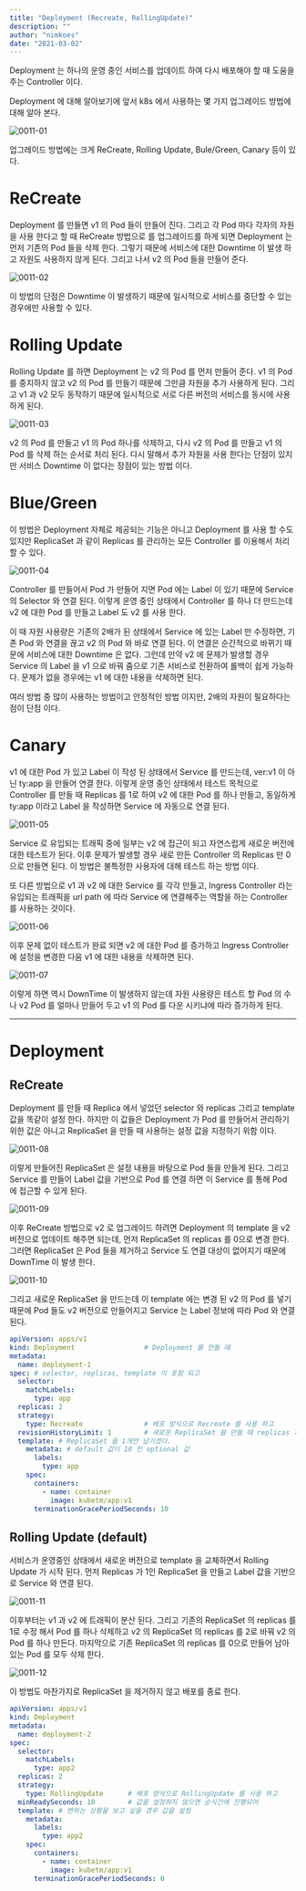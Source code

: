 ```yaml
---
title: "Deployment (Recreate, RollingUpdate)"
description: ""
author: "nimkoes"
date: "2021-03-02"
---
```


Deployment 는 하나의 운영 중인 서비스를 업데이트 하여 다시 배포해야 할 때 도움을 주는 Controller 이다.

Deployment 에 대해 알아보기에 앞서 k8s 에서 사용하는 몇 가지 업그레이드 방법에 대해 알아 본다.

![0011-01](/tech-blog/resources/images/kubernetes/0011-01.png)

업그레이드 방법에는 크게 ReCreate, Rolling Update, Bule/Green, Canary 등이 있다.

# ReCreate

Deployment 를 만들면 v1 의 Pod 들이 만들어 진다. 그리고 각 Pod 마다 각자의 자원을 사용 한다고 할 때 ReCreate 방법으로 를 업그레이드를 하게 되면 Deployment 는 먼저 기존의
Pod 들을 삭제 한다. 그렇기 때문에 서비스에 대한 Downtime 이 발생 하고 자원도 사용하지 않게 된다. 그리고 나서 v2 의 Pod 들을 만들어 준다.

![0011-02](/tech-blog/resources/images/kubernetes/0011-02.png)

이 방법의 단점은 Downtime 이 발생하기 때문에 일시적으로 서비스를 중단할 수 있는 경우에만 사용할 수 있다.

# Rolling Update

Rolling Update 를 하면 Deployment 는 v2 의 Pod 를 먼저 만들어 준다. v1 의 Pod 를 중지하지 않고 v2 의 Pod 를 만들기 때문에 그만큼 자원을 추가 사용하게 된다. 그리고 v1
과 v2 모두 동작하기 때문에 일시적으로 서로 다른 버전의 서비스를 동시에 사용하게 된다.

![0011-03](/tech-blog/resources/images/kubernetes/0011-03.png)

v2 의 Pod 를 만들고 v1 의 Pod 하나를 삭제하고, 다시 v2 의 Pod 를 만들고 v1 의 Pod 를 삭제 하는 순서로 처리 된다. 다시 말해서 추가 자원을 사용 한다는 단점이 있지만 서비스
Downtime 이 없다는 장점이 있는 방법 이다.

# Blue/Green

이 방법은 Deployment 자체로 제공되는 기능은 아니고 Deployment 를 사용 할 수도 있지만 ReplicaSet 과 같이 Replicas 를 관리하는 모든 Controller 를 이용해서 처리할 수
있다.

![0011-04](/tech-blog/resources/images/kubernetes/0011-04.png)

Controller 를 만들어서 Pod 가 만들어 지면 Pod 에는 Label 이 있기 때문에 Service 의 Selector 와 연결 된다. 이렇게 운영 중인 상태에서 Controller 를 하나 더 만드는데
v2 에 대한 Pod 를 만들고 Label 도 v2 를 사용 한다.

이 때 자원 사용량은 기존의 2배가 된 상태에서 Service 에 있는 Label 만 수정하면, 기존 Pod 와 연결을 끊고 v2 의 Pod 와 바로 연결 된다. 이 연결은 순간적으로 바뀌기 때문에 서비스에 대한
Downtime 은 없다. 그런데 만약 v2 에 문제가 발생할 경우 Service 의 Label 을 v1 으로 바꿔 줌으로 기존 서비스로 전환하여 롤백이 쉽게 가능하다. 문제가 없을 경우에는 v1 에 대한 내용을
삭제하면 된다.

여러 방법 중 많이 사용하는 방법이고 안정적인 방법 이지만, 2배의 자원이 필요하다는 점이 단점 이다.

# Canary

v1 에 대한 Pod 가 있고 Label 이 작성 된 상태에서 Service 를 만드는데, ver:v1 이 아닌 ty:app 을 만들어 연결 한다. 이렇게 운영 중인 상태에서 테스트 목적으로 Controller 를
만들 때 Replicas 를 1로 하여 v2 에 대한 Pod 를 하나 만들고, 동일하게 ty:app 이라고 Label 을 작성하면 Service 에 자동으로 연결 된다.

![0011-05](/tech-blog/resources/images/kubernetes/0011-05.png)

Service 로 유입되는 트래픽 중에 일부는 v2 에 접근이 되고 자연스럽게 새로운 버전에 대한 테스트가 된다. 이후 문제가 발생할 경우 새로 만든 Controller 의 Replicas 만 0으로 만들면 된다.
이 방법은 불특정한 사용자에 대해 테스트 하는 방법 이다.

또 다른 방법으로 v1 과 v2 에 대한 Service 를 각각 만들고, Ingress Controller 라는 유입되는 트래픽을 url path 에 따라 Service 에 연결해주는 역할을 하는 Controller
를 사용하는 것이다.

![0011-06](/tech-blog/resources/images/kubernetes/0011-06.png)

이후 문제 없이 테스트가 완료 되면 v2 에 대한 Pod 를 증가하고 Ingress Controller 에 설정을 변경한 다음 v1 에 대한 내용을 삭제하면 된다.

![0011-07](/tech-blog/resources/images/kubernetes/0011-07.png)

이렇게 하면 역시 DownTime 이 발생하지 않는데 자원 사용량은 테스트 할 Pod 의 수나 v2 Pod 를 얼마나 만들어 두고 v1 의 Pod 를 다운 시키냐에 따라 증가하게 된다.

---

# Deployment

## ReCreate

Deployment 를 만들 때 Replica 에서 넣었던 selector 와 replicas 그리고 template 값을 똑같이 설정 한다. 하지만 이 값들은 Deployment 가 Pod 를 만들어서 관리하기
위한 값은 아니고 ReplicaSet 을 만들 때 사용하는 설정 값을 지정하기 위함 이다.

![0011-08](/tech-blog/resources/images/kubernetes/0011-08.png)

이렇게 만들어진 ReplicaSet 은 설정 내용을 바탕으로 Pod 들을 만들게 된다. 그리고 Service 를 만들어 Label 값을 기반으로 Pod 를 연결 하면 이 Service 를 통해 Pod 에 접근할 수
있게 된다.

![0011-09](/tech-blog/resources/images/kubernetes/0011-09.png)

이후 ReCreate 방법으로 v2 로 업그레이드 하려면 Deployment 의 template 을 v2 버전으로 업데이트 해주면 되는데, 먼저 ReplicaSet 의 replicas 를 0으로 변경 한다. 그러면
ReplicaSet 은 Pod 들을 제거하고 Service 도 연결 대상이 없어지기 때문에 DownTime 이 발생 한다.

![0011-10](/tech-blog/resources/images/kubernetes/0011-10.png)

그리고 새로운 ReplicaSet 을 만드는데 이 template 에는 변경 된 v2 의 Pod 를 넣기 때문에 Pod 들도 v2 버전으로 만들어지고 Service 는 Label 정보에 따라 Pod 와 연결 된다.

```yml
apiVersion: apps/v1
kind: Deployment                 # Deployment 를 만들 때
metadata:
  name: deployment-1
spec: # selector, replicas, template 이 포함 되고
  selector:
    matchLabels:
      type: app
  replicas: 2
  strategy:
    type: Recreate               # 배포 방식으로 Recreate 를 사용 하고
  revisionHistoryLimit: 1        # 새로운 ReplicaSet 을 만들 때 replicas 가 0이 된
  template: # ReplicaSet 을 1개만 남기겠다.
    metadata: # default 값이 10 인 optional 값
      labels:
        type: app
    spec:
      containers:
        - name: container
          image: kubetm/app:v1
      terminationGracePeriodSeconds: 10
```

## Rolling Update (default)

서비스가 운영중인 상태에서 새로운 버전으로 template 을 교체하면서 Rolling Update 가 시작 된다. 먼저 Replicas 가 1인 ReplicaSet 을 만들고 Label 값을 기반으로 Service
와 연결 된다.

![0011-11](/tech-blog/resources/images/kubernetes/0011-11.png)

이후부터는 v1 과 v2 에 트래픽이 분산 된다. 그리고 기존의 ReplicaSet 의 replicas 를 1로 수정 해서 Pod 를 하나 삭제하고 v2 의 ReplicaSet 의 replicas 를 2로 바꿔 v2
의 Pod 를 하나 만든다. 마지막으로 기존 ReplicaSet 의 replicas 를 0으로 만들어 남아있는 Pod 를 모두 삭제 한다.

![0011-12](/tech-blog/resources/images/kubernetes/0011-12.png)

이 방법도 마찬가지로 ReplicaSet 을 제거하지 않고 배포를 종료 한다.

```yml
apiVersion: apps/v1
kind: Deployment
metadata:
  name: deployment-2
spec:
  selector:
    matchLabels:
      type: app2
  replicas: 2
  strategy:
    type: RollingUpdate      # 배포 방식으로 RollingUpdate 를 사용 하고
  minReadySeconds: 10        # 값을 설정하지 않으면 순식간에 진행되어
  template: # 변하는 상황을 보고 싶을 경우 값을 설정
    metadata:
      labels:
        type: app2
    spec:
      containers:
        - name: container
          image: kubetm/app:v1
      terminationGracePeriodSeconds: 0
```

